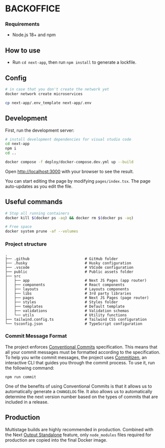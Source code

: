 # BACKOFFICE 

### Requirements

- Node.js 18+ and npm

## How to use

- Run `cd next-app`, then run `npm install` to generate a lockfile.

## Config 

```bash
# in case that you don't create the network yet
docker network create microservices

cp next-app/.env_template next-app/.env
```
## Development

First, run the development server:

```bash
# install development dependencies for visual studio code
cd next-app
npm i
cd ..

docker compose -f deploy/docker-compose.dev.yml up --build
```

Open [http://localhost:3000](http://localhost:3000) with your browser to see the result.

You can start editing the page by modifying `pages/index.tsx`. The page auto-updates as you edit the file.

## Useful commands

```bash
# Stop all running containers
docker kill $(docker ps -aq) && docker rm $(docker ps -aq)

# Free space
docker system prune -af --volumes
```

### Project structure

```shell
.
├── .github                         # GitHub folder
├── .husky                          # Husky configuration
├── .vscode                         # VSCode configuration
├── public                          # Public assets folder
├── src
│   ├── app                         # Next JS Pages (app router)
│   ├── components                  # React components
│   ├── layouts                     # Layouts components
│   ├── libs                        # 3rd party libraries
│   ├── pages                       # Next JS Pages (page router)
│   ├── styles                      # Styles folder
│   ├── templates                   # Default template
│   ├── validations                 # Validation schemas
│   └── utils                       # Utility functions
├── tailwind.config.ts              # Tailwind CSS configuration
└── tsconfig.json                   # TypeScript configuration
```

### Commit Message Format

The project enforces [Conventional Commits](https://www.conventionalcommits.org/) specification. This means that all
your commit messages must be formatted according to the specification. To help you write commit messages, the project
uses [Commitizen](https://github.com/commitizen/cz-cli), an interactive CLI that guides you through the commit process.
To use it, run the following command:

```shell
npm run commit
```

One of the benefits of using Conventional Commits is that it allows us to automatically generate a `CHANGELOG` file. It
also allows us to automatically determine the next version number based on the types of commits that are included in a
release.

## Production

Multistage builds are highly recommended in production. Combined with the
Next [Output Standalone](https://nextjs.org/docs/advanced-features/output-file-tracing#automatically-copying-traced-files)
feature, only `node_modules` files required for production are copied into the final Docker image.
